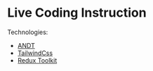 # Live Coding Instruction

Technologies:
- [ANDT](https://ant.design/)
- [TailwindCss](https://tailwindcss.com/)
- [Redux Toolkit](https://redux-toolkit.js.org/)